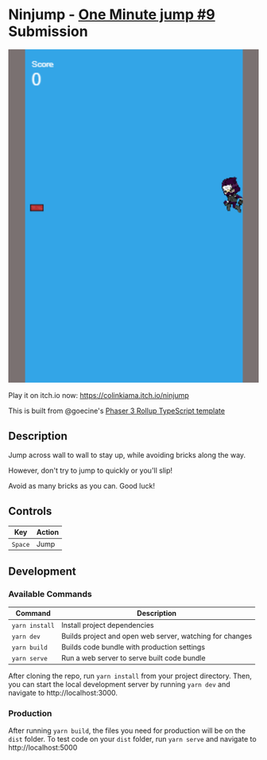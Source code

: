 # Ninjump - [One Minute jump #9](https://itch.io/jam/one-minute-game-jam-9) Submission

![Ninjump Screenshot](./img/screenshot.png)

Play it on itch.io now: https://colinkiama.itch.io/ninjump

This is built from @goecine's [Phaser 3 Rollup TypeScript template](https://github.com/geocine/phaser3-rollup-typescript)

## Description

Jump across wall to wall to stay up, while avoiding bricks along the way.

However, don't try to jump to quickly or you'll slip!

Avoid as many bricks as you can. Good luck!

## Controls

| Key     | Action |
| ------- | ------ |
| `Space` | Jump   |

## Development

### Available Commands

| Command        | Description                                              |
| -------------- | -------------------------------------------------------- |
| `yarn install` | Install project dependencies                             |
| `yarn dev`     | Builds project and open web server, watching for changes |
| `yarn build`   | Builds code bundle with production settings              |
| `yarn serve`   | Run a web server to serve built code bundle              |

After cloning the repo, run `yarn install` from your project directory. Then, you can start the local development
server by running `yarn dev` and navigate to http://localhost:3000.

### Production

After running `yarn build`, the files you need for production will be on the `dist` folder. To test code on your `dist` folder, run `yarn serve` and navigate to http://localhost:5000
